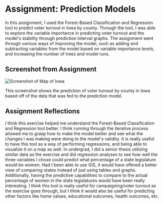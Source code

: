 # Assignment: Prediction Models

In this assignment, I used the Forest-Based Classification and Regression tool to predict voter turnout in Iowa by county. Through the tool, I was able to explore the variable importance in predicting voter turnout and the model's stability through prediction interval graphs. The assignment went through various ways of improving the model, such as adding and subtracting variables from the model based on variable importance levels, and increasing the number of trees and model runs.

## Screenshot from Assignment

![Screenshot of Map of Iowa](PredictionMap.png)

This screenshot shows the prediction of voter turnout by county in Iowa based off of the data that was fed to the prediction model.

## Assignment Reflections

I think this exercise helped me understand the Forest-Based Classification and Regression tool better. I think running through the iterative process allowed me to grasp how to make the model better and see what the changes I was making were doing to the model's validity.  It is really useful to have this tool as a way of performing regressions, and being able to visualize it on a map as well. In undergrad, I did a senior thesis utilizing similar data as the exercise and did regression analyses to see how well the three variables I chose could predict what percentage of a state legislature would be women. Had I been able to use GIS, it would have offered a better view of comparing states instead of just using tables and graphs. Additionally, having the predictive capabilities to compare to the actual percentage of women in the state legislatures would have been really interesting. I think this tool is really useful for campaigning/voter turnout as the exercise goes through, but I think it would also be useful for predicting other factors like home values, educational outcomes, health outcomes, etc. 
